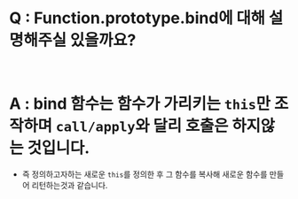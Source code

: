 # Q : Function.prototype.bind에 대해 설명해주실 있을까요?

<br />

# A : bind 함수는 함수가 가리키는 `this`만 조작하며 `call/apply`와 달리 호출은 하지않는 것입니다.

- 즉 정의하고자하는 새로운 `this`를 정의한 후 그 함수를 복사해 새로운 함수를 만들어 리턴하는것과 같습니다.
